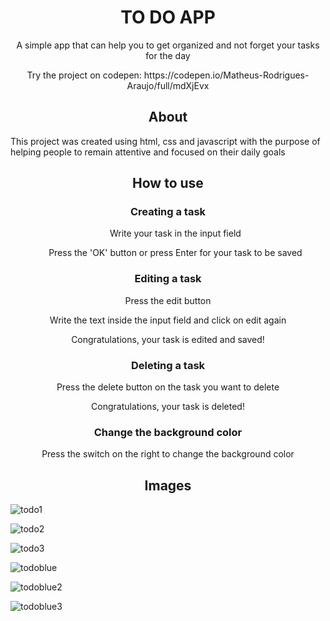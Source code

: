 <h1 align="center">TO DO APP</h1>

<p align="center">A simple app that can help you to get organized and not forget your tasks for the day</p>
<p align="center">Try the project on codepen: https://codepen.io/Matheus-Rodrigues-Araujo/full/mdXjEvx</p>
<h2 align="center">About</h2>

<p>This project was created using html, css and javascript with the purpose of helping 
people to remain attentive and focused on their daily goals</p>

<h2 align="center">How to use</h2>

<h3 align="center">Creating a task</h3>
<ol>
<p align="center">Write your task in the input field</p>

<p align="center">Press the 'OK' button or press Enter for your task to be saved</p>
</ol>
<h3 align="center">Editing a task</h3>

<p align="center">Press the edit button</p>
<p align="center">Write the text inside the input field and click on edit again</p>
<p align="center">Congratulations, your task is edited and saved!</p>

<h3 align="center">Deleting a task</h3>

<p align="center">Press the delete button on the task you want to delete</p>
<p align="center">Congratulations, your task is deleted!</p>

<h3 align="center">Change the background color</h3>
<p align="center">Press the switch on the right to change the background color</p>
<h2 align="center">Images</h2>

![todo1](https://user-images.githubusercontent.com/68081476/172070000-cc1e5800-7cd0-4e71-bb51-412830930ee5.png)

![todo2](https://user-images.githubusercontent.com/68081476/172070010-e89f1cab-9f14-45f9-aff5-dc4b53831b5e.png)

![todo3](https://user-images.githubusercontent.com/68081476/172070051-dce76d05-7b55-4ad2-9e9e-37573e90594f.png)



![todoblue](https://user-images.githubusercontent.com/68081476/172070022-bc9bc381-3ad1-46c7-bf9e-f3e528c4e8b2.png)

![todoblue2](https://user-images.githubusercontent.com/68081476/172070026-b43ce158-fc0b-47d6-bcf5-da9420dceca7.png)

![todoblue3](https://user-images.githubusercontent.com/68081476/172070031-9f3188dc-e8d3-4f90-b934-f84603c78891.png)
